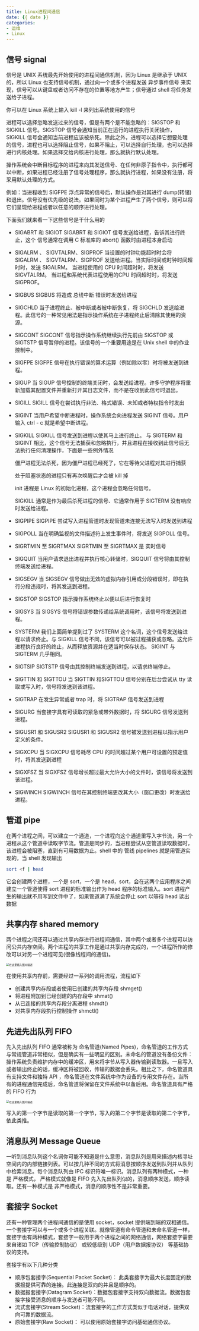 ```yaml
---
title: Linux进程间通信
date: {{ date }}
categories:
- 运维
- Linux
---
```


## 信号 signal

信号是 UNIX 系统最先开始使用的进程间通信机制，因为 Linux 是继承于 UNIX 的，所以 Linux 也支持信号机制，通过向一个或多个进程发送 异步事件信号 来实现，信号可以从键盘或者访问不存在的位置等地方产生；信号通过 shell 将任务发送给子进程。

你可以在 Linux 系统上输入 kill -l 来列出系统使用的信号

进程可以选择忽略发送过来的信号，但是有两个是不能忽略的：SIGSTOP 和 SIGKILL 信号。SIGSTOP 信号会通知当前正在运行的进程执行关闭操作，SIGKILL 信号会通知当前进程应该被杀死。除此之外，进程可以选择它想要处理的信号，进程也可以选择阻止信号，如果不阻止，可以选择自行处理，也可以选择进行内核处理。如果选择交给内核进行处理，那么就执行默认处理。

操作系统会中断目标程序的进程来向其发送信号、在任何非原子指令中，执行都可以中断，如果进程已经注册了信号处理程序，那么就执行进程，如果没有注册，将采用默认处理的方式。

例如：当进程收到 SIGFPE 浮点异常的信号后，默认操作是对其进行 dump(转储)和退出。信号没有优先级的说法。如果同时为某个进程产生了两个信号，则可以将它们呈现给进程或者以任意的顺序进行处理。

下面我们就来看一下这些信号是干什么用的

- SIGABRT 和 SIGIOT
  SIGABRT 和 SIGIOT 信号发送给进程，告诉其进行终止，这个 信号通常在调用 C 标准库的 abort() 函数时由进程本身启动

- SIGALRM 、 SIGVTALRM、SIGPROF
  当设置的时钟功能超时时会将 SIGALRM 、 SIGVTALRM、SIGPROF 发送给进程。当实际时间或时钟时间超时时，发送 SIGALRM。 当进程使用的 CPU 时间超时时，将发送 SIGVTALRM。 当进程和系统代表进程使用的CPU 时间超时时，将发送 SIGPROF。

- SIGBUS
  SIGBUS 将造成 总线中断 错误时发送给进程

- SIGCHLD
  当子进程终止、被中断或者被中断恢复，将 SIGCHLD 发送给进程。此信号的一种常见用法是指示操作系统在子进程终止后清除其使用的资源。

- SIGCONT
  SIGCONT 信号指示操作系统继续执行先前由 SIGSTOP 或 SIGTSTP 信号暂停的进程。该信号的一个重要用途是在 Unix shell 中的作业控制中。

- SIGFPE
  SIGFPE 信号在执行错误的算术运算（例如除以零）时将被发送到进程。

- SIGUP
  当 SIGUP 信号控制的终端关闭时，会发送给进程。许多守护程序将重新加载其配置文件并重新打开其日志文件，而不是在收到此信号时退出。

- SIGILL
  SIGILL 信号在尝试执行非法、格式错误、未知或者特权指令时发出

- SIGINT
  当用户希望中断进程时，操作系统会向进程发送 SIGINT 信号。用户输入 ctrl - c 就是希望中断进程。

- SIGKILL
  SIGKILL 信号发送到进程以使其马上进行终止。 与 SIGTERM 和 SIGINT 相比，这个信号无法捕获和忽略执行，并且进程在接收到此信号后无法执行任何清理操作，下面是一些例外情况

  僵尸进程无法杀死，因为僵尸进程已经死了，它在等待父进程对其进行捕获

  处于阻塞状态的进程只有再次唤醒后才会被 kill 掉

  init 进程是 Linux 的初始化进程，这个进程会忽略任何信号。

  SIGKILL 通常是作为最后杀死进程的信号、它通常作用于 SIGTERM 没有响应时发送给进程。

- SIGPIPE
  SIGPIPE 尝试写入进程管道时发现管道未连接无法写入时发送到进程

- SIGPOLL
  当在明确监视的文件描述符上发生事件时，将发送 SIGPOLL 信号。

- SIGRTMIN 至 SIGRTMAX
  SIGRTMIN 至 SIGRTMAX 是 实时信号

- SIGQUIT
  当用户请求退出进程并执行核心转储时，SIGQUIT 信号将由其控制终端发送给进程。

- SIGSEGV
  当 SIGSEGV 信号做出无效的虚拟内存引用或分段错误时，即在执行分段违规时，将其发送到进程。

- SIGSTOP
  SIGSTOP 指示操作系统终止以便以后进行恢复时

- SIGSYS
  当 SIGSYS 信号将错误参数传递给系统调用时，该信号将发送到进程。

- SYSTERM
  我们上面简单提到过了 SYSTERM 这个名词，这个信号发送给进程以请求终止。与 SIGKILL 信号不同，该信号可以被过程捕获或忽略。这允许进程执行良好的终止，从而释放资源并在适当时保存状态。 SIGINT 与SIGTERM 几乎相同。

- SIGTSIP
  SIGTSTP 信号由其控制终端发送到进程，以请求终端停止。

- SIGTTIN 和 SIGTTOU
  当 SIGTTIN 和SIGTTOU 信号分别在后台尝试从 tty 读取或写入时，信号将发送到该进程。

- SIGTRAP
  在发生异常或者 trap 时，将 SIGTRAP 信号发送到进程

- SIGURG
  当套接字具有可读取的紧急或带外数据时，将 SIGURG 信号发送到进程。

- SIGUSR1 和 SIGUSR2
  SIGUSR1 和 SIGUSR2 信号被发送到进程以指示用户定义的条件。

- SIGXCPU
  当 SIGXCPU 信号耗尽 CPU 的时间超过某个用户可设置的预定值时，将其发送到进程

- SIGXFSZ
  当 SIGXFSZ 信号增长超过最大允许大小的文件时，该信号将发送到该进程。

- SIGWINCH
  SIGWINCH 信号在其控制终端更改其大小（窗口更改）时发送给进程。

## 管道 pipe

在两个进程之间，可以建立一个通道，一个进程向这个通道里写入字节流，另一个进程从这个管道中读取字节流。管道是同步的，当进程尝试从空管道读取数据时，该进程会被阻塞，直到有可用数据为止。shell 中的 管线 pipelines 就是用管道实现的，当 shell 发现输出

```sh
sort <f | head
```

它会创建两个进程，一个是 sort，一个是 head，sort，会在这两个应用程序之间建立一个管道使得 sort 进程的标准输出作为 head 程序的标准输入。sort 进程产生的输出就不用写到文件中了，如果管道满了系统会停止 sort 以等待 head 读出数据

## 共享内存 shared memory

两个进程之间还可以通过共享内存进行进程间通信，其中两个或者多个进程可以访问公共内存空间。两个进程的共享工作是通过共享内存完成的，一个进程所作的修改可以对另一个进程可见(很像线程间的通信)。

<img src="https://img-blog.csdnimg.cn/7ff940e1ffc640459b4559b3dd5960f4.png" alt="在这里插入图片描述" style="zoom:50%;" />

在使用共享内存前，需要经过一系列的调用流程，流程如下

- 创建共享内存段或者使用已创建的共享内存段 shmget()
- 将进程附加到已经创建的内存段中 shmat()
- 从已连接的共享内存段分离进程 shmdt()
- 对共享内存段执行控制操作 shmctl()

## 先进先出队列 FIFO

先入先出队列 FIFO 通常被称为 命名管道(Named Pipes)，命名管道的工作方式与常规管道非常相似，但是确实有一些明显的区别。未命名的管道没有备份文件：操作系统负责维护内存中的缓冲区，用来将字节从写入器传输到读取器。一旦写入或者输出终止的话，缓冲区将被回收，传输的数据会丢失。相比之下，命名管道具有支持文件和独特 API ，命名管道在文件系统中作为设备的专用文件存在。当所有的进程通信完成后，命名管道将保留在文件系统中以备后用。命名管道具有严格的 FIFO 行为

<img src="https://img-blog.csdnimg.cn/d912e32292c142f1b863ef423558172c.png" alt="在这里插入图片描述" style="zoom:50%;" />

写入的第一个字节是读取的第一个字节，写入的第二个字节是读取的第二个字节，依此类推。

## 消息队列 Message Queue

一听到消息队列这个名词你可能不知道是什么意思，消息队列是用来描述内核寻址空间内的内部链接列表。可以按几种不同的方式将消息按顺序发送到队列并从队列中检索消息。每个消息队列由 IPC 标识符唯一标识。消息队列有两种模式，一种是 严格模式， 严格模式就像是 FIFO 先入先出队列似的，消息顺序发送，顺序读取。还有一种模式是 非严格模式，消息的顺序性不是非常重要。

## 套接字 Socket

还有一种管理两个进程间通信的是使用 socket，socket 提供端到端的双相通信。一个套接字可以与一个或多个进程关联。就像管道有命令管道和未命名管道一样，套接字也有两种模式，套接字一般用于两个进程之间的网络通信，网络套接字需要来自诸如 TCP（传输控制协议） 或较低级别 UDP（用户数据报协议） 等基础协议的支持。

套接字有以下几种分类

- 顺序包套接字(Sequential Packet Socket)： 此类套接字为最大长度固定的数据报提供可靠的连接。此连接是双向的并且是顺序的。
- 数据报套接字(Datagram Socket)：数据包套接字支持双向数据流。数据包套接字接受消息的顺序与发送者可能不同。
- 流式套接字(Stream Socket)：流套接字的工作方式类似于电话对话，提供双向可靠的数据流。
- 原始套接字(Raw Socket)： 可以使用原始套接字访问基础通信协议。

